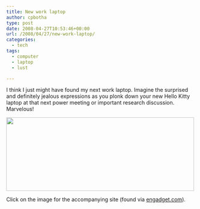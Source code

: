 ```yaml
---
title: New work laptop
author: cpbotha
type: post
date: 2008-04-27T10:53:46+00:00
url: /2008/04/27/new-work-laptop/
categories:
  - tech
tags:
  - computer
  - laptop
  - lust

---
```

I think I just might have found my next work laptop. Imagine the surprised and definitely jealous expressions as you plonk down your new Hello Kitty laptop at that next power meeting or important research discussion. Marvelous!

[<img data-attachment-id="360" data-permalink="https://cpbotha.net/2008/04/27/new-work-laptop/kittylap1/" data-orig-file="https://cpbotha.net/wp-content/uploads/2008/04/kittylap1.jpg" data-orig-size="625,245" data-comments-opened="1" data-image-meta="{&quot;aperture&quot;:&quot;0&quot;,&quot;credit&quot;:&quot;&quot;,&quot;camera&quot;:&quot;&quot;,&quot;caption&quot;:&quot;&quot;,&quot;created_timestamp&quot;:&quot;0&quot;,&quot;copyright&quot;:&quot;&quot;,&quot;focal_length&quot;:&quot;0&quot;,&quot;iso&quot;:&quot;0&quot;,&quot;shutter_speed&quot;:&quot;0&quot;,&quot;title&quot;:&quot;&quot;}" data-image-title="kittylap1" data-image-description="" data-medium-file="https://cpbotha.net/wp-content/uploads/2008/04/kittylap1-300x117.jpg" data-large-file="https://cpbotha.net/wp-content/uploads/2008/04/kittylap1.jpg" class="aligncenter size-full wp-image-360" title="kittylap1" src="http://cpbotha.webfactional.com/wp-content/uploads/2008/04/kittylap1.jpg" alt="" width="500" height="196" srcset="https://cpbotha.net/wp-content/uploads/2008/04/kittylap1.jpg 625w, https://cpbotha.net/wp-content/uploads/2008/04/kittylap1-300x117.jpg 300w" sizes="(max-width: 500px) 85vw, 500px" />][1]

Click on the image for the accompanying site (found via [engadget.com][2]).

 [1]: http://translate.google.com/translate?u=http%3A%2F%2Fwww.sanrio.co.jp%2Fcorporate%2Frelease%2F2008%2F0424.html&langpair=ja%7Cen&hl=en&ie=UTF-8
 [2]: http://engadget.com/ "Engadget Website"
